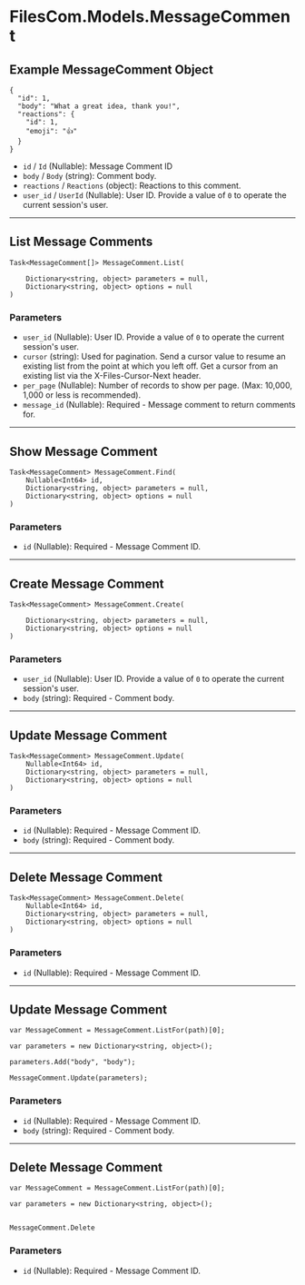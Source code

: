 # FilesCom.Models.MessageComment

## Example MessageComment Object

```
{
  "id": 1,
  "body": "What a great idea, thank you!",
  "reactions": {
    "id": 1,
    "emoji": "👍"
  }
}
```

* `id` / `Id`  (Nullable<Int64>): Message Comment ID
* `body` / `Body`  (string): Comment body.
* `reactions` / `Reactions`  (object): Reactions to this comment.
* `user_id` / `UserId`  (Nullable<Int64>): User ID.  Provide a value of `0` to operate the current session's user.


---

## List Message Comments

```
Task<MessageComment[]> MessageComment.List(
    
    Dictionary<string, object> parameters = null,
    Dictionary<string, object> options = null
)
```

### Parameters

* `user_id` (Nullable<Int64>): User ID.  Provide a value of `0` to operate the current session's user.
* `cursor` (string): Used for pagination.  Send a cursor value to resume an existing list from the point at which you left off.  Get a cursor from an existing list via the X-Files-Cursor-Next header.
* `per_page` (Nullable<Int64>): Number of records to show per page.  (Max: 10,000, 1,000 or less is recommended).
* `message_id` (Nullable<Int64>): Required - Message comment to return comments for.


---

## Show Message Comment

```
Task<MessageComment> MessageComment.Find(
    Nullable<Int64> id, 
    Dictionary<string, object> parameters = null,
    Dictionary<string, object> options = null
)
```

### Parameters

* `id` (Nullable<Int64>): Required - Message Comment ID.


---

## Create Message Comment

```
Task<MessageComment> MessageComment.Create(
    
    Dictionary<string, object> parameters = null,
    Dictionary<string, object> options = null
)
```

### Parameters

* `user_id` (Nullable<Int64>): User ID.  Provide a value of `0` to operate the current session's user.
* `body` (string): Required - Comment body.


---

## Update Message Comment

```
Task<MessageComment> MessageComment.Update(
    Nullable<Int64> id, 
    Dictionary<string, object> parameters = null,
    Dictionary<string, object> options = null
)
```

### Parameters

* `id` (Nullable<Int64>): Required - Message Comment ID.
* `body` (string): Required - Comment body.


---

## Delete Message Comment

```
Task<MessageComment> MessageComment.Delete(
    Nullable<Int64> id, 
    Dictionary<string, object> parameters = null,
    Dictionary<string, object> options = null
)
```

### Parameters

* `id` (Nullable<Int64>): Required - Message Comment ID.


---

## Update Message Comment

```
var MessageComment = MessageComment.ListFor(path)[0];

var parameters = new Dictionary<string, object>();

parameters.Add("body", "body");

MessageComment.Update(parameters);
```

### Parameters

* `id` (Nullable<Int64>): Required - Message Comment ID.
* `body` (string): Required - Comment body.


---

## Delete Message Comment

```
var MessageComment = MessageComment.ListFor(path)[0];

var parameters = new Dictionary<string, object>();


MessageComment.Delete
```

### Parameters

* `id` (Nullable<Int64>): Required - Message Comment ID.
